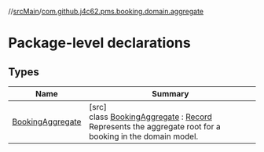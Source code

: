 //[srcMain](../../index.md)/[com.github.j4c62.pms.booking.domain.aggregate](index.md)

# Package-level declarations

## Types

| Name                                            | Summary                                                                                                                                                                                                        |
|-------------------------------------------------|----------------------------------------------------------------------------------------------------------------------------------------------------------------------------------------------------------------|
| [BookingAggregate](-booking-aggregate/index.md) | [src]<br>class [BookingAggregate](-booking-aggregate/index.md) : [Record](https://docs.oracle.com/javase/8/docs/api/java/lang/Record.html)<br>Represents the aggregate root for a booking in the domain model. |